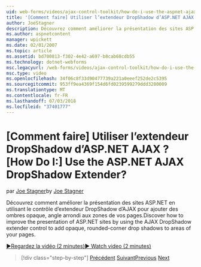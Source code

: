 ```yaml
---
uid: web-forms/videos/ajax-control-toolkit/how-do-i-use-the-aspnet-ajax-dropshadow-extender
title: '[Comment faire] Utiliser l’extendeur DropShadow d’ASP.NET AJAX ? | Microsoft Docs'
author: JoeStagner
description: Découvrez comment améliorer la présentation des sites ASP.NET en utilisant le contrôle d’extendeur DropShadow d’AJAX pour ajouter des ombres opaque, angle arrondi aux zones o...
ms.author: aspnetcontent
manager: wpickett
ms.date: 02/01/2007
ms.topic: article
ms.assetid: bd700813-f302-4e42-a697-b8cab68cdb55
ms.technology: dotnet-webforms
msc.legacyurl: /web-forms/videos/ajax-control-toolkit/how-do-i-use-the-aspnet-ajax-dropshadow-extender
msc.type: video
ms.openlocfilehash: 34f06c8f33d90477739a221a0eeef252de2c5395
ms.sourcegitcommit: 953ff9ea4369f154d6fd0239599279ddd3280009
ms.translationtype: MT
ms.contentlocale: fr-FR
ms.lasthandoff: 07/03/2018
ms.locfileid: "37401777"
---
```

<a name="how-do-i-use-the-aspnet-ajax-dropshadow-extender"></a><span data-ttu-id="56533-104">[Comment faire] Utiliser l’extendeur DropShadow d’ASP.NET AJAX ?</span><span class="sxs-lookup"><span data-stu-id="56533-104">[How Do I:] Use the ASP.NET AJAX DropShadow Extender?</span></span>
====================
<span data-ttu-id="56533-105">par [Joe Stagner](https://github.com/JoeStagner)</span><span class="sxs-lookup"><span data-stu-id="56533-105">by [Joe Stagner](https://github.com/JoeStagner)</span></span>

<span data-ttu-id="56533-106">Découvrez comment améliorer la présentation des sites ASP.NET en utilisant le contrôle d’extendeur DropShadow d’AJAX pour ajouter des ombres opaque, angle arrondi aux zones de vos pages.</span><span class="sxs-lookup"><span data-stu-id="56533-106">Discover how to improve the presentation of ASP.NET sites by using the AJAX DropShadow extender control to add opaque, rounded-corner drop shadows to areas of your pages.</span></span>

[<span data-ttu-id="56533-107">&#9654;Regardez la vidéo (2 minutes)</span><span class="sxs-lookup"><span data-stu-id="56533-107">&#9654; Watch video (2 minutes)</span></span>](https://channel9.msdn.com/Blogs/ASP-NET-Site-Videos/how-do-i-use-the-aspnet-ajax-dropshadow-extender)

> [!div class="step-by-step"]
> <span data-ttu-id="56533-108">[Précédent](how-do-i-use-the-aspnet-ajax-togglebutton-extender.md)
> [Suivant](how-do-i-use-the-aspnet-ajax-passwordstrength-extender.md)</span><span class="sxs-lookup"><span data-stu-id="56533-108">[Previous](how-do-i-use-the-aspnet-ajax-togglebutton-extender.md)
[Next](how-do-i-use-the-aspnet-ajax-passwordstrength-extender.md)</span></span>
